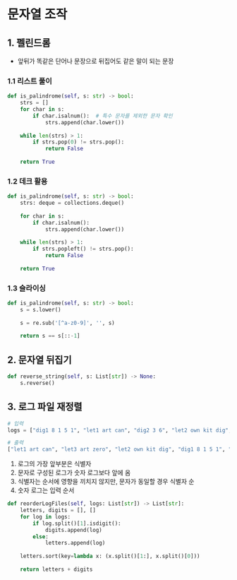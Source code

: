 # 문자열 조작

## 1. 펠린드롬 

- 앞뒤가 똑같은 단어나 문장으로 뒤집어도 같은 말이 되는 문장

### 1.1 리스트 풀이

```python
def is_palindrome(self, s: str) -> bool:
    strs = []
    for char in s:
        if char.isalnum():	# 특수 문자를 제외한 문자 확인
            strs.append(char.lower())
            
    while len(strs) > 1:
        if strs.pop(0) != strs.pop():
            return False
        
    return True
```

### 1.2 데크 활용

```python
def is_palindrome(self, s: str) -> bool:
    strs: deque = collections.deque()
        
    for char in s:
        if char.isalnum():
            strs.append(char.lower())
            
    while len(strs) > 1:
        if strs.popleft() != strs.pop():
            return False
        
    return True   
```

### 1.3 슬라이싱

```python
def is_palindrome(self, s: str) -> bool:
    s = s.lower()
    
    s = re.sub('[^a-z0-9]', '', s)
    
    return s == s[::-1]
```



## 2. 문자열 뒤집기

```python
def reverse_string(self, s: List[str]) -> None:
    s.reverse()
```



## 3. 로그 파일 재정렬

```python
# 입력
logs = ["dig1 8 1 5 1", "let1 art can", "dig2 3 6", "let2 own kit dig", "let3 art zero"]

# 출력
["let1 art can", "let3 art zero", "let2 own kit dig", "dig1 8 1 5 1", "dig2 3 6"]
```

1. 로그의 가장 앞부분은 식별자
2. 문자로 구성된 로그가 숫자 로그보다 앞에 옴
3. 식별자는 순서에 영향을 끼치지 않지만, 문자가 동일할 경우 식별자 순
4. 숫자 로그는 입력 순서

```python
def reorderLogFiles(self, logs: List[str]) -> List[str]:
    letters, digits = [], []
    for log in logs:
    	if log.split()[1].isdigit():
        	digits.append(log)
    	else:
           	letters.append(log)
        
    letters.sort(key=lambda x: (x.split()[1:], x.split()[0]))
    
    return letters + digits
```



